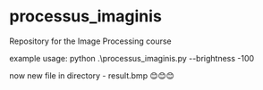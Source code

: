 # processus_imaginis
Repository for the Image Processing course

example usage:
python .\processus_imaginis.py --brightness -100

now new file in directory - result.bmp 😊😊😊
